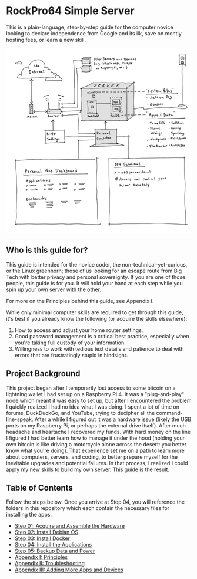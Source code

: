 # RockPro64 Simple Server

This is a plain-language, step-by-step guide for the computer novice looking to declare independence from Google and its ilk, save on montly hosting fees, or learn a new skill.

<p align="center">
<img src="_utilities/Network-Device-Map.png" alt="map" title="map" />
</p>


## Who is this guide for?
This guide is intended for the novice coder, the non-technical-yet-curious, or the Linux greenhorn; those of us looking for an escape route from Big Tech with better privacy and personal sovereignty. If you are one of those people, this guide is for you. It will hold your hand at each step while you spin up your own server with the other.

For more on the Principles behind this guide, see Appendix I.

While only minimal computer skills are required to get through this guide, it's best if you already know the following (or acquire the skills elsewhere):

1. How to access and adjust your home router settings.
2. Good password management is a critical best practice, especially when you're taking full custody of your information.
3. Willingness to work with tedious text details and patience to deal with errors that are frustratingly stupid in hindsight.

## Project Background
This project began after I temporarily lost access to some bitcoin on a lightning wallet I had set up on a Raspberry Pi 4. It was a "plug-and-play" node which meant it was easy to set up, but after I encountered the problem I quickly realized I had no idea what I was doing. I spent a lot of time on forums, DuckDuckGo, and YouTube, trying to decipher all the command-line-speak. After a while I figured out it was a hardware issue (likely the USB ports on my Raspberry Pi, or perhaps the external drive itself). After much headache and heartache I recovered my funds. With hard money on the line I figured I had better learn how to manage it under the hood (holding your own bitcoin is like driving a motorcycle alone across the desert: you better know what you're doing). That experience set me on a path to learn more about computers, servers, and coding, to better prepare myself for the inevitable upgrades and potential failures. In that process, I realized I could apply my new skills to build my own server. This guide is the result.

## Table of Contents
Follow the steps below. Once you arrive at Step 04, you will reference the folders in this repository which each contain the necessary files for installing the apps.
* [Step 01: Acquire and Assemble the Hardware](01-Acquire-and-Assemble-Hardware.md)
* [Step 02: Install Debian OS](02-Install-Debian-OS.md)
* [Step 03: Install Docker](03-Install-Docker.md)
* [Step 04: Install the Applications](04-Install-Applications.md)
* [Step 05: Backup Data and Power](05-backup-data-and-power.md)
* [Appendix I: Principles](Appendix-i-Principles.md)
* [Appendix II: Troubleshooting](Appendix-ii-Troubleshooting.md)
* [Appendix III: Adding More Apps and Devices](Appendix-iii-Adding-Apps-or-Servers.md)
